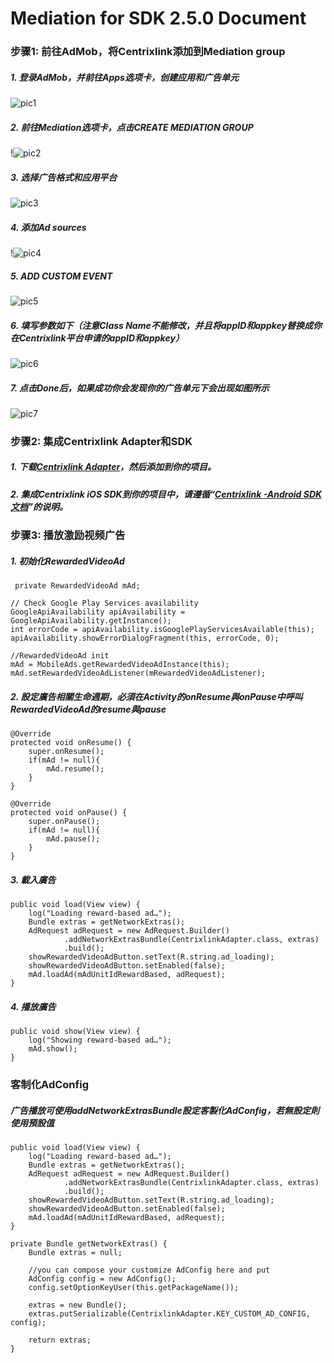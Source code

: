 # Mediation for SDK 2.5.0 Document


### 步骤1: 前往AdMob，将Centrixlink添加到Mediation group


##### 1. 登录AdMob，并前往Apps选项卡，创建应用和广告单元
![pic1](images/pic1.png)
##### 2. 前往Mediation选项卡，点击CREATE MEDIATION GROUP
!![pic2](images/pic2.png)


##### 3. 选择广告格式和应用平台

![pic3](images/pic3.png)

##### 4. 添加Ad sources
!![pic4](images/pic4.png)
##### 5. ADD CUSTOM EVENT
![pic5](images/pic5.png)
##### 6. 填写参数如下（注意Class Name不能修改，并且将appID和appkey替换成你在Centrixlink平台申请的appID和appkey）
![pic6](images/pic6.png)
##### 7. 点击Done后，如果成功你会发现你的广告单元下会出现如图所示
![pic7](images/pic7.png)


### 步骤2: 集成Centrixlink Adapter和SDK

##### 1. 下载[Centrixlink Adapter](https://github.com/centrixlink/AdMob-Android-Adapter)，然后添加到你的项目。

##### 2. 集成Centrixlink iOS SDK到你的项目中，请遵循“[Centrixlink -Android SDK 文档](https://github.com/centrixlink/Centrixlink-Android-SDK)”的说明。


### 步骤3: 播放激励视频广告
##### 1. 初始化RewardedVideoAd

```Objc
 private RewardedVideoAd mAd;
```
```Objc
// Check Google Play Services availability
GoogleApiAvailability apiAvailability = GoogleApiAvailability.getInstance();
int errorCode = apiAvailability.isGooglePlayServicesAvailable(this);
apiAvailability.showErrorDialogFragment(this, errorCode, 0);

//RewardedVideoAd init
mAd = MobileAds.getRewardedVideoAdInstance(this);
mAd.setRewardedVideoAdListener(mRewardedVideoAdListener);
```
##### 2. 設定廣告相關生命週期，必須在Activity的onResume與onPause中呼叫RewardedVideoAd的resume與pause

```Objc
@Override
protected void onResume() {
    super.onResume();
    if(mAd != null){
        mAd.resume();
    }
}

@Override
protected void onPause() {
    super.onPause();
    if(mAd != null){
        mAd.pause();
    }
}
```

##### 3. 載入廣告
```Objc
public void load(View view) {
    log("Loading reward-based ad…");
    Bundle extras = getNetworkExtras();
    AdRequest adRequest = new AdRequest.Builder()
            .addNetworkExtrasBundle(CentrixlinkAdapter.class, extras)
            .build();
    showRewardedVideoAdButton.setText(R.string.ad_loading);
    showRewardedVideoAdButton.setEnabled(false);
    mAd.loadAd(mAdUnitIdRewardBased, adRequest);
}
```
##### 4. 播放廣告
```Objc
public void show(View view) {
    log("Showing reward-based ad…");
    mAd.show();
}
```
### 客制化AdConfig
##### 广告播放可使用addNetworkExtrasBundle設定客製化AdConfig，若無設定則使用預設值
```Objc
public void load(View view) {
    log("Loading reward-based ad…");
    Bundle extras = getNetworkExtras();
    AdRequest adRequest = new AdRequest.Builder()
            .addNetworkExtrasBundle(CentrixlinkAdapter.class, extras)
            .build();
    showRewardedVideoAdButton.setText(R.string.ad_loading);
    showRewardedVideoAdButton.setEnabled(false);
    mAd.loadAd(mAdUnitIdRewardBased, adRequest);
}
    
private Bundle getNetworkExtras() {
    Bundle extras = null;

    //you can compose your customize AdConfig here and put
    AdConfig config = new AdConfig();
    config.setOptionKeyUser(this.getPackageName());

    extras = new Bundle();
    extras.putSerializable(CentrixlinkAdapter.KEY_CUSTOM_AD_CONFIG, config);

    return extras;
}
```





